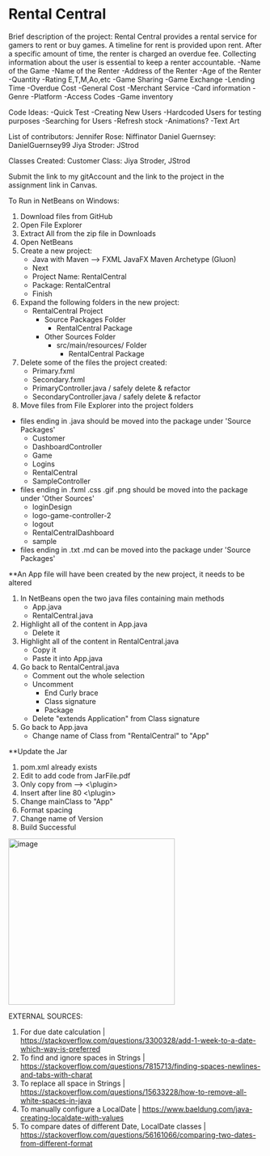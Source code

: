 # Rental Central

Brief description of the project:
    Rental Central provides a rental service for gamers to rent or buy games. A timeline for rent is provided upon rent. After a specific amount of time, the renter is charged an overdue fee. Collecting information
    about the user is essential to keep a renter accountable. 
    -Name of the Game
    -Name of the Renter
    -Address of the Renter
    -Age of the Renter
    -Quantity
    -Rating E,T,M,Ao,etc
    -Game Sharing
    -Game Exchange
    -Lending Time
    -Overdue Cost
    -General Cost
    -Merchant Service
        -Card information
    -Genre
    -Platform
    -Access Codes
    -Game inventory
    
Code Ideas:
    -Quick Test
    -Creating New Users
    -Hardcoded Users for testing purposes
    -Searching for Users
    -Refresh stock
    -Animations?
        -Text Art
        
List of contributors:
    Jennifer Rose:  Niffinator
    Daniel Guernsey: DanielGuernsey99
    Jiya Stroder: JStrod

Classes Created:
Customer Class: Jiya Stroder, JStrod
    
Submit the link to my gitAccount and the link to the project in the assignment link in Canvas.


To Run in NetBeans on Windows:
1. Download files from GitHub
2. Open File Explorer
3. Extract All from the zip file in Downloads
4. Open NetBeans
5. Create a new project:
   - Java with Maven --> FXML JavaFX Maven Archetype (Gluon)
   - Next
   - Project Name: RentalCentral
   - Package: RentalCentral
   - Finish
7. Expand the following folders in the new project:
   - RentalCentral Project
     - Source Packages Folder
       - RentalCentral Package
     - Other Sources Folder
       - src/main/resources/ Folder
         - RentalCentral Package
8. Delete some of the files the project created:
   - Primary.fxml
   - Secondary.fxml
   - PrimaryController.java / safely delete & refactor
   - SecondaryController.java / safely delete & refactor
10. Move files from File Explorer into the project folders
   - files ending in  .java should be moved into the package under 'Source Packages'
       - Customer
       - DashboardController
       - Game
       - Logins
       - RentalCentral
       - SampleController     
   - files ending in  .fxml  .css  .gif  .png  should be moved into the package under 'Other Sources'
       - loginDesign
       - logo-game-controller-2
       - logout
       - RentalCentralDashboard
       - sample
   - files ending in  .txt  .md  can be moved into the package under 'Source Packages'



**An App file will have been created by the new project, it needs to be altered
1. In NetBeans open the two java files containing main methods
   - App.java       
   - RentalCentral.java
2. Highlight all of the content in App.java
   - Delete it
3. Highlight all of the content in RentalCentral.java
   - Copy it
   - Paste it into App.java
4. Go back to RentalCentral.java
   - Comment out the whole selection
   - Uncomment
       - End Curly brace
       - Class signature
       - Package
   - Delete "extends Application" from Class signature
5. Go back to App.java
   - Change name of Class from "RentalCentral" to "App"
  
**Update the Jar
1. pom.xml already exists
2. Edit to add code from JarFile.pdf
3. Only copy from <plugin> --> <\plugin>
4. Insert after line 80 <\plugin>
5. Change mainClass to "App"
6. Format spacing
7. Change name of Version
8. Build Successful
<img width="329" alt="image" src="https://github.com/DanielGuernsey99/Rental-Central/assets/146021903/76862ed3-dc37-4605-a7b6-cdf65f4c7f3c">


EXTERNAL SOURCES:
1. For due date calculation | https://stackoverflow.com/questions/3300328/add-1-week-to-a-date-which-way-is-preferred
2. To find and ignore spaces in Strings | https://stackoverflow.com/questions/7815713/finding-spaces-newlines-and-tabs-with-charat
3. To replace all space in Strings | https://stackoverflow.com/questions/15633228/how-to-remove-all-white-spaces-in-java
4. To manually configure a LocalDate | https://www.baeldung.com/java-creating-localdate-with-values
5. To compare dates of different Date, LocalDate classes | https://stackoverflow.com/questions/56161066/comparing-two-dates-from-different-format
